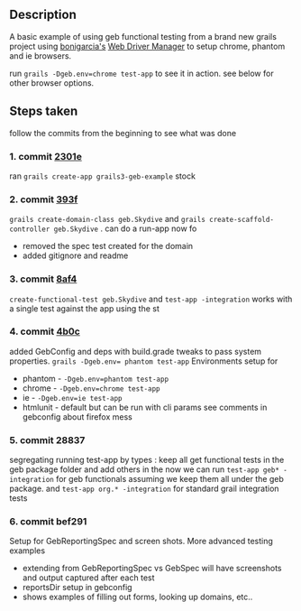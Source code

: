 ## Description
A basic example of using geb functional testing from a brand new grails project using [bonigarcia's](https://github.com/bonigarcia) [Web Driver Manager](https://github.com/bonigarcia/webdrivermanager) to setup chrome, phantom and ie browsers.

run `grails -Dgeb.env=chrome test-app` to see it in action. see below for other browser options.

## Steps taken
follow the commits from the beginning to see what was done

### 1. commit [2301e](https://github.com/basejump/grails3-geb-example/commit/5916b63560ab314a0bcfa66ff54e31de8102301e)
ran ```grails create-app grails3-geb-example```
stock

### 2. commit [393f](https://github.com/basejump/grails3-geb-example/commit/563595e091d7445751cf8cd31492aadb21b1393f)
`grails create-domain-class geb.Skydive` and `grails create-scaffold-controller geb.Skydive` . can do a run-app now fo
- removed the spec test created for the domain
- added gitignore and readme

### 3. commit [8af4](https://github.com/basejump/grails3-geb-example/commit/178dacdba3cc11b25efd79e3956cb357c1c58af4)
`create-functional-test geb.Skydive` and `test-app -integration` works with a single test against the app using the st

### 4. commit [4b0c](https://github.com/basejump/grails3-geb-example/commit/1f70919784d57f2d974e25b0fecb6d26c68f4b0c)
added GebConfig and deps with build.grade tweaks to pass system properties. `grails -Dgeb.env= phantom test-app`
Environments setup for
* phantom - `-Dgeb.env=phantom test-app`
* chrome - `-Dgeb.env=chrome test-app`
* ie - `-Dgeb.env=ie test-app`
* htmlunit - default but can be run with cli params
see comments in gebconfig about firefox mess

### 5. commit 28837
segregating running test-app by types : keep all get functional tests in the geb package folder and add others in the
now we can run `test-app geb* -integration` for geb functionals assuming we keep them all under the geb package.
and `test-app org.* -integration` for standard grail integration tests

### 6. commit bef291
Setup for GebReportingSpec and screen shots. More advanced testing examples
- extending from GebReportingSpec vs GebSpec will have screenshots and output captured after each test
- reportsDir setup in gebconfig
- shows examples of filling out forms, looking up domains, etc..

